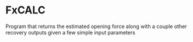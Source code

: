 # FxCALC
Program that returns the estimated opening force along with a couple other recovery outputs given a few simple input parameters
